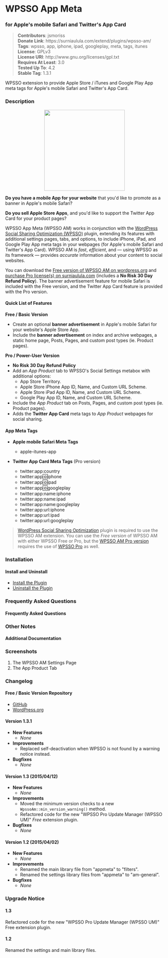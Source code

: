 <h1>WPSSO App Meta</h1><h3>for Apple's mobile Safari and Twitter's App Card</h3>

<blockquote>
<strong>Contributors</strong>: jsmoriss<br/>
<strong>Donate Link</strong>: https://surniaulula.com/extend/plugins/wpsso-am/<br/>
<strong>Tags</strong>: wpsso, app, iphone, ipad, googleplay, meta, tags, itunes<br/>
<strong>License</strong>: GPLv3<br/>
<strong>License URI</strong>: http://www.gnu.org/licenses/gpl.txt<br/>
<strong>Requires At Least</strong>: 3.0<br/>
<strong>Tested Up To</strong>: 4.2<br/>
<strong>Stable Tag</strong>: 1.3.1<br/>
</blockquote>

<p>

WPSSO extension to provide Apple Store / iTunes and Google Play App meta tags for Apple's mobile Safari and Twitter's App Card.

</p>

<h3>Description</h3>

<p align="center"><img src="https://surniaulula.github.io/wpsso-am/assets/icon-256x256.png" width="256" height="256" /></p>
<p><strong>Do you have a mobile App for your website</strong> that you'd like to promote as a banner in Apple's mobile Safari?</p>

<p><strong>Do you sell Apple Store Apps</strong>, and you'd like to support the Twitter App Card for your product pages?</p>

<p>WPSSO App Meta (WPSSO AM) works in conjunction with the <a href="https://wordpress.org/plugins/wpsso/">WordPress Social Sharing Optimization (WPSSO)</a> plugin, extending its features with additional settings pages, tabs, and options, to include iPhone, iPad, and Google Play App meta tags in your webpages (for Apple's mobile Safari and Twitter's App Card). WPSSO AM is <em>fast</em>, <em>efficient</em>, and &mdash; using WPSSO as its framework &mdash; provides <em>accurate</em> information about your content to social websites.</p>

<p>You can download the <a href="https://wordpress.org/plugins/wpsso-am/">Free version of WPSSO AM on wordpress.org</a> and <a href="(http://surniaulula.com/extend/plugins/wpsso-am/">purchase Pro license(s) on surniaulula.com</a> (includes a <strong>No Risk 30 Day Refund Policy</strong>). The banner advertisement feature for mobile Safari is included with the Free version, and the Twitter App Card feature is provided with the Pro version.</p>

<h4>Quick List of Features</h4>

**Free / Basic Version**

* Create an optional **banner advertisement** in Apple's mobile Safari for your website's Apple Store App.
* Include the **banner advertisement** on index and archive webpages, a static home page, Posts, Pages, and custom post types (ie. Product pages).

**Pro / Power-User Version**

* **No Risk 30 Day Refund Policy**
* Add an *App Product* tab to WPSSO's Social Settings metabox with additional options:
	* App Store Territory.
	* Apple Store iPhone App ID, Name, and Custom URL Scheme.
	* Apple Store iPad App ID, Name, and Custom URL Scheme.
	* Google Play App ID, Name, and Custom URL Scheme.
* Include the *App Product* tab on Posts, Pages, and custom post types (ie. Product pages).
* Adds the **Twitter App Card** meta tags to *App Product* webpages for social sharing.

<h4>App Meta Tags</h4>

* **Apple mobile Safari Meta Tags**
	* apple-itunes-app

* **Twitter App Card Meta Tags** (Pro version)
	* twitter:app:country
	* twitter:app:id:iphone
	* twitter:app:id:ipad
	* twitter:app:id:googleplay
	* twitter:app:name:iphone
	* twitter:app:name:ipad
	* twitter:app:name:googleplay
	* twitter:app:url:iphone
	* twitter:app:url:ipad
	* twitter:app:url:googleplay

<blockquote>
<p><a href="https://wordpress.org/plugins/wpsso/">WordPress Social Sharing Optimization</a> plugin is required to use the WPSSO AM extension. You can use the <em>Free version</em> of WPSSO AM with either WPSSO Free or Pro, but the <a href="http://surniaulula.com/extend/plugins/wpsso-am/">WPSSO AM Pro version</a> requires the use of <a href="http://surniaulula.com/extend/plugins/wpsso/">WPSSO Pro</a> as well.</p>
</blockquote>

<h3>Installation</h3>

<h4>Install and Uninstall</h4>

<ul>
	<li><a href="http://surniaulula.com/codex/plugins/wpsso-am/installation/install-the-plugin/">Install the Plugin</a></li>
	<li><a href="http://surniaulula.com/codex/plugins/wpsso-am/installation/uninstall-the-plugin/">Uninstall the Plugin</a></li>
</ul>

<h3>Frequently Asked Questions</h3>

<h4>Frequently Asked Questions</h4>

<h3>Other Notes</h3>

<h4>Additional Documentation</h4>

<h3>Screenshots</h3>

01. The WPSSO AM Settings Page
02. The App Product Tab

<h3>Changelog</h3>

<h4>Free / Basic Version Repository</h4>

* [GitHub](https://github.com/SurniaUlula/wpsso-am)
* [WordPress.org](https://wordpress.org/plugins/wpsso-am/developers/)

<h4>Version 1.3.1</h4>

* **New Features**
	* *None*
* **Improvements**
	* Replaced self-deactivation when WPSSO is not found by a warning notice instead.
* **Bugfixes**
	* *None*

<h4>Version 1.3 (2015/04/12)</h4>

* **New Features**
	* *None*
* **Improvements**
	* Moved the minimum version checks to a new `WpssoAm::min_version_warning()` method.
	* Refactored code for the new "WPSSO Pro Update Manager (WPSSO UM)" *Free* extension plugin.
* **Bugfixes**
	* *None*

<h4>Version 1.2 (2015/04/02)</h4>

* **New Features**
	* *None*
* **Improvements**
	* Renamed the main library file from "appmeta" to "filters".
	* Renamed the settings library files from "appmeta" to "am-general".
* **Bugfixes**
	* *None*

<h3>Upgrade Notice</h3>

<h4>1.3</h4>

Refactored code for the new "WPSSO Pro Update Manager (WPSSO UM)" Free extension plugin.

<h4>1.2</h4>

Renamed the settings and main library files.

